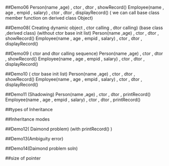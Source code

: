 
##Demo06 
Person(name ,age) , ctor , dtor , showRecord()
Employee(name , age , empid , salary) , ctor , dtor , displayRecord()
( we can call base class member function on derived class Object) 

##Demo08( Creating dynamic object , ctor calling , dtor calling) (base class ,derived class) (without ctor base init list) 
Person(name ,age) , ctor , dtor , showRecord()
Employee(name , age , empid , salary) , ctor , dtor , displayRecord()

##Demo09 ( ctor and dtor calling sequence) 
Person(name ,age) , ctor , dtor , showRecord()
Employee(name , age , empid , salary) , ctor , dtor , displayRecord()

##Demo10 ( ctor base init list) 
Person(name ,age) , ctor , dtor , showRecord()
Employee(name , age , empid , salary) , ctor , dtor , displayRecord()

##Demo11 (Shadowing) 
Person(name ,age) , ctor , dtor , printRecord()
Employee(name , age , empid , salary) , ctor , dtor , printRecord()

##types of Inheritance 

##Inheritance modes 

##Demo12( Daimond problem) (with printRecord() ) 

##Demo13(Ambiguity error) 

##Demo14(Daimond problem soln) 

##size of pointer




